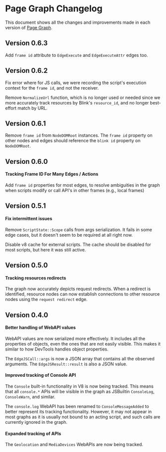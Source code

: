 # Page Graph Changelog

This document shows all the changes and improvements made in each version of
[Page Graph](https://github.com/brave/brave-browser/wiki/PageGraph).

## Version 0.6.3

Add `frame id` attribute to `EdgeExecute` and `EdgeExecuteAttr` edges too.


## Version 0.6.2

Fix error where for JS calls, we were recording the script's execution context
for the `frame id`, and not the receiver.

Remove `NormalizeUrl` function, which is no longer used or needed since we
more accurately track resources by Blink's `resource_id`, and no longer
best-effort match by URL.

## Version 0.6.1

Remove `frame id` from `NodeDOMRoot` instances. The `frame id` property
on other nodes and edges should reference the `blink id` property
on `NodeDOMRoot`.

## Version 0.6.0

#### Tracking Frame ID For Many Edges / Actions

Add `frame id` properties for most edges, to resolve ambiguities in the
graph when scripts modify or call API's in other frames (e.g., local frames)

## Version 0.5.1

#### Fix intermittent issues

Remove `ScriptState::Scope` calls from args serialization. It fails in some edge
cases, but it doesn't seem to be required at all right now.

Disable v8 cache for external scripts. The cache should be disabled for most
scripts, but here it was still active.

## Version 0.5.0

#### Tracking resources redirects

The graph now accurately depicts request redirects. When a redirect is
identified, resource nodes can now establish connections to other resource nodes
using the `request redirect` edge.

## Version 0.4.0

#### Better handling of WebAPI values

WebAPI values are now serialized more effectively. It includes all the
properties of objects, even the ones that are not easily visible. This makes it
similar to how DevTools handles object properties.

The `EdgeJSCall::args` is now a JSON array that contains all the observed
arguments. The `EdgeJSResult::result` is also a JSON value.

#### Improved tracking of Console API

The `Console` built-in functionality in V8 is now being tracked. This means that
all `console.*` APIs will be visible in the graph as JSBuiltin `ConsoleLog`,
`ConsoleWarn`, and similar.

The `console.log` WebAPI has been renamed to `ConsoleMessageAdded` to better
represent its tracking functionality. However, it may not appear in most graphs
as it is usually not bound to an acting script, and such calls are currently
ignored in the graph.

#### Expanded tracking of APIs

The `Geolocation` and `MediaDevices` WebAPIs are now being tracked.
